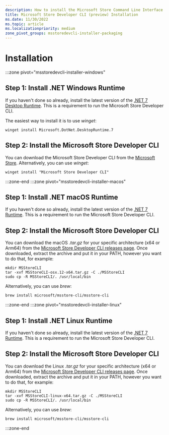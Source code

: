 ```yaml
---
description: How to install the Microsoft Store Command Line Interface.
title: Microsoft Store Developer CLI (preview) Installation
ms.date: 11/30/2022
ms.topic: article
ms.localizationpriority: medium
zone_pivot_groups: msstoredevcli-installer-packaging
---
```


# Installation

:::zone pivot="msstoredevcli-installer-windows"

## Step 1: Install .NET Windows Runtime

If you haven't done so already, install the latest version of the [.NET 7 Desktop Runtime](https://dotnet.microsoft.com/download/dotnet/7.0). This is a requirement to run the Microsoft Store Developer CLI.

The easiest way to install it is to use *winget*:

```console
winget install Microsoft.DotNet.DesktopRuntime.7
```

## Step 2: Install the Microsoft Store Developer CLI

You can download the Microsoft Store Developer CLI from the [Microsoft Store](https://www.microsoft.com/store/apps/9P53PC5S0PHJ). Alternatively, you can use *winget*:

```console
winget install "Microsoft Store Developer CLI"
```

:::zone-end
:::zone pivot="msstoredevcli-installer-macos"

## Step 1: Install .NET macOS Runtime

If you haven't done so already, install the latest version of the [.NET 7 Runtime](https://dotnet.microsoft.com/download/dotnet/7.0). This is a requirement to run the Microsoft Store Developer CLI.

## Step 2: Install the Microsoft Store Developer CLI

You can download the macOS *.tar.gz* for your specific architecture (x64 or Arm64) from the [Microsoft Store Developer CLI releases page](https://aka.ms/msstoredevcli/releases). Once downloaded, extract the archive and put it in your PATH, however you want to do that, for example:

```console
mkdir MSStoreCLI
tar -xvf MSStoreCLI-osx.12-x64.tar.gz -C ./MSStoreCLI
sudo cp -R MSStoreCLI/. /usr/local/bin
```

Alternatively, you can use *brew*:

```console
brew install microsoft/msstore-cli/msstore-cli
```

:::zone-end
:::zone pivot="msstoredevcli-installer-linux"

## Step 1: Install .NET Linux Runtime

If you haven't done so already, install the latest version of the [.NET 7 Runtime](https://dotnet.microsoft.com/download/dotnet/7.0). This is a requirement to run the Microsoft Store Developer CLI.

## Step 2: Install the Microsoft Store Developer CLI

You can download the Linux *.tar.gz* for your specific architecture (x64 or Arm64) from the [Microsoft Store Developer CLI releases page](https://aka.ms/msstoredevcli/releases). Once downloaded, extract the archive and put it in your PATH, however you want to do that, for example:

```console
mkdir MSStoreCLI
tar -xvf MSStoreCLI-linux-x64.tar.gz -C ./MSStoreCLI
sudo cp -R MSStoreCLI/. /usr/local/bin
```

Alternatively, you can use *brew*:

```console
brew install microsoft/msstore-cli/msstore-cli
```

:::zone-end